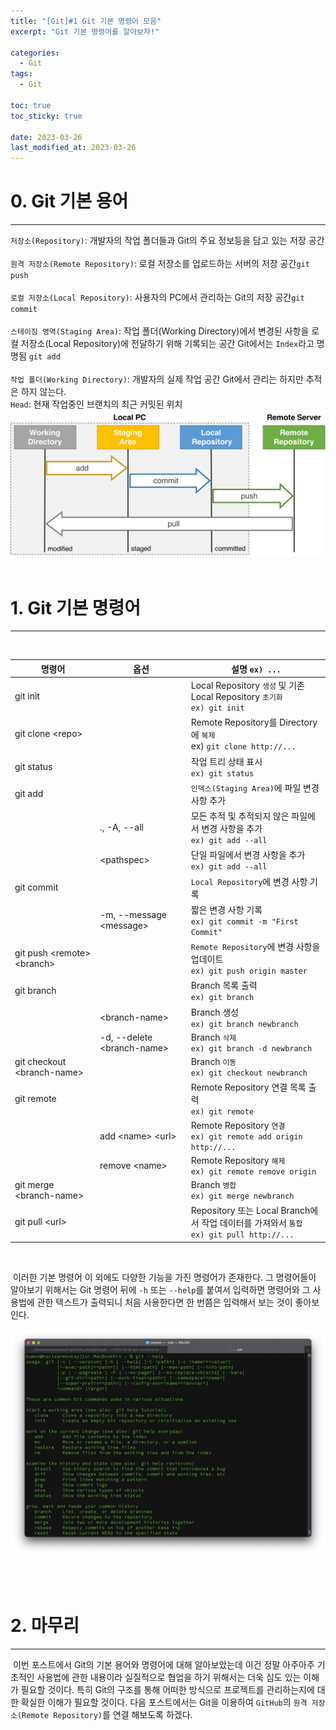 ```yaml
---
title: "[Git]#1 Git 기본 명령어 모음"
excerpt: "Git 기본 명령어를 알아보자!"

categories:
  - Git
tags:
  - Git

toc: true
toc_sticky: true

date: 2023-03-26
last_modified_at: 2023-03-26
---
```


# 0. Git 기본 용어
---
`저장소(Repository)`: 개발자의 작업 폴더들과 Git의 주요 정보등을 담고 있는 저장 공간  
<br>
`원격 저장소(Remote Repository)`: 로컬 저장소를 업로드하는 서버의 저장 공간`git push`  
<br>
`로컬 저장소(Local Repository)`: 사용자의 PC에서 관리하는 Git의 저장 공간`git commit`  
<br>
`스테이징 영역(Staging Area)`: 작업 폴더(Working Directory)에서 변경된 사항을 로컬 저장소(Local Repository)에 전달하기 위해 기록되는 공간 Git에서는 `Index`라고 명명됨 `git add`  
<br>
`작업 폴더(Working Directory)`: 개발자의 실제 작업 공간 Git에서 관리는 하지만 추적은 하지 않는다. 
<br>
`Head`: 현재 작업중인 브랜치의 최근 커밋된 위치
<br>
![image](/assets/images/git/1/0.webp) 
<br><br>


# 1. Git 기본 명령어
---
<br>

| 명령어 | 옵션 | 설명 `ex) ...` |
|---|---|---|
| git init || Local Repository `생성` 및 기존 Local Repository `초기화` <br> `ex) git init` |
| git clone \<repo\> || Remote Repository를 Directory에 `복제` <br> ex) `git clone http://...` |
| git status || 작업 트리 상태 표시 <br> `ex) git status` |
| git add || `인덱스(Staging Area)`에 파일 변경 사항 추가 |
|| ., -A, --all | 모든 추적 및 추적되지 않은 파일에서 변경 사항을 추가 <br> `ex) git add --all` |
|| \<pathspec\> | 단일 파일에서 변경 사항을 추가 <br> `ex) git add --all`  |
| git commit || `Local Repository`에 변경 사항 기록 |
|| -m, --message \<message\> | 짧은 변경 사항 기록 <br> `ex) git commit -m "First Commit"` |
| git push \<remote\> \<branch\> || `Remote Repository`에 변경 사항을 업데이트 <br> `ex) git push origin master` |
| git branch || Branch  목록 출력 <br> `ex) git branch` |
|| \<branch-name\> | Branch 생성 <br> `ex) git branch newbranch` |
|| -d, --delete \<branch-name\> | Branch `삭제` <br> `ex) git branch -d newbranch` |
| git checkout \<branch-name\> || Branch `이동` <br> `ex) git checkout newbranch` |
| git remote || Remote Repository 연결 목록 출력 <br> `ex) git remote` |
|| add \<name\> \<url\> | Remote Repository `연결` <br> `ex) git remote add origin http://...` |
|| remove \<name\> | Remote Repository `해제` <br> `ex) git remote remove origin` |
| git merge \<branch-name\> || Branch `병합` <br> `ex) git merge newbranch` |
| git pull \<url\> || Repository 또는 Local Branch에서 작업 데이터를 가져와서 `통합` <br> `ex) git pull http://...` |

<br>

&nbsp;이러한 기본 명령어 이 외에도 다양한 기능을 가진 명령어가 존재한다. 그 명령어들이 알아보기 위해서는 Git 명령어 뒤에 `-h` 또는 `--help`를 붙여서 입력하면 명령어와 그 사용법에 관한 텍스트가 출력되니 처음 사용한다면 한 번쯤은 입력해서 보는 것이 좋아보인다. 

![image](/assets/images/git/1/1.webp)

<br><br>

# 2. 마무리
---

&nbsp;이번 포스트에서 Git의 기본 용어와 명령어에 대해 알아보았는데 이건 정말 아주아주 기초적인 사용법에 관한 내용이라 실질적으로 협업을 하기 위해서는 더욱 심도 있는 이해가 필요할 것이다. 특히 Git의 구조를 통해 어떠한 방식으로 프로젝트를 관리하는지에 대한 확실한 이해가 필요할 것이다. 다음 포스트에서는 Git을 이용하여 `GitHub`의 `원격 저장소(Remote Repository)`를 연결 해보도록 하겠다.


<br><br>
